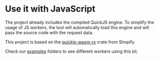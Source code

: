 # Use it with JavaScript

The project already includes the compiled QuickJS engine. To simplify the usage of JS workers, the tool will automatically load this engine and will pass the source code with the request data.

This project is based on the [quickjs-wasm-rs](https://github.com/Shopify/javy/tree/main/crates/quickjs-wasm-rs) crate from Shopify.

Check our [examples](/examples) folders to see different workers using this kit.
